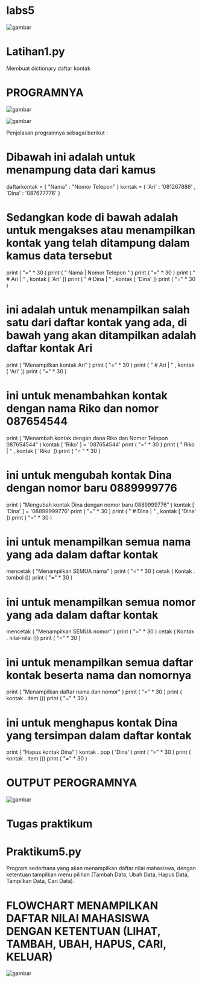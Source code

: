 # labs5

![gambar](ss/8.png)

# Latihan1.py

Membuat dictionary daftar kontak

# PROGRAMNYA

![gambar](ss/1.png)

![gambar](ss/2.png)

Penjelasan programnya sebagai berikut :

# Dibawah ini adalah untuk menampung data dari kamus
daftarkontak = { "Nama" : "Nomor Telepon" } kontak = { 'Ari' : '081267888' , 'Dina' : '087677776' }

# Sedangkan kode di bawah adalah untuk mengakses atau menampilkan kontak yang telah ditampung dalam kamus data tersebut
print ( "=" * 30 ) print ( " Nama | Nomor Telepon " ) print ( "=" * 30 ) print ( " # Ari | " , kontak [ 'Ari' ]) print ( " # Dina | " , kontak [ 'Dina' ]) print ( "=" * 30 )

# ini adalah untuk menampilkan salah satu dari daftar kontak yang ada, di bawah yang akan ditampilkan adalah daftar kontak Ari
print ( "Menampilkan kontak Ari" ) print ( "=" * 30 ) print ( " # Ari | " , kontak [ 'Ari' ]) print ( "=" * 30 )

# ini untuk menambahkan kontak dengan nama Riko dan nomor 087654544
print ( "Menambah kontak dengan dana Riko dan Nomor Telepon 087654544" ) kontak [ 'Riko' ] = '087654544' print ( "=" * 30 ) print ( " Riko | " , kontak [ 'Riko' ]) print ( "= " * 30 )

# ini untuk mengubah kontak Dina dengan nomor baru 0889999776
print ( "Mengubah kontak Dina dengan nomor baru 0889999776" ) kontak [ 'Dina' ] = '08899999776' print ( "=" * 30 ) print ( " # Dina | " , kontak [ 'Dina' ]) print ( "=" * 30 )

# ini untuk menampilkan semua nama yang ada dalam daftar kontak
mencetak ( "Menampilkan SEMUA nāma" ) print ( "=" * 30 ) cetak ( Kontak . tombol ()) print ( "=" * 30 )

# ini untuk menampilkan semua nomor yang ada dalam daftar kontak
mencetak ( "Menampilkan SEMUA nomor" ) print ( "=" * 30 ) cetak ( Kontak . nilai-nilai ()) print ( "=" * 30 )
# ini untuk menampilkan semua daftar kontak beserta nama dan nomornya
print ( "Menampilkan daftar nama dan nomor" ) print ( "=" * 30 ) print ( kontak . item ()) print ( "=" * 30 )
# ini untuk menghapus kontak Dina yang tersimpan dalam daftar kontak
print ( "Hapus kontak Dina" ) kontak . pop ( 'Dina' ) print ( "=" * 30 ) print ( kontak . item ()) print ( "=" * 30 )

# OUTPUT PEROGRAMNYA

![gambar](ss/3.png)

# Tugas praktikum

# Praktikum5.py

Program sederhana yang akan menampilkan daftar nilai mahasiswa, dengan ketentuan tampilkan menu pilihan (Tambah Data, Ubah Data, Hapus Data, Tampilkan Data, Cari Data).

# FLOWCHART MENAMPILKAN DAFTAR NILAI MAHASISWA DENGAN KETENTUAN (LIHAT, TAMBAH, UBAH, HAPUS, CARI, KELUAR)

![gambar](ss/8.png)

